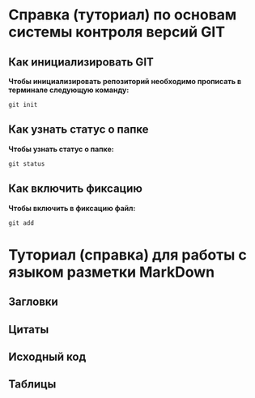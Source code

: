 # Справка (туториал) по основам системы контроля версий GIT

## Как инициализировать GIT 
**Чтобы инициализировать репозиторий необходимо прописать в терминале следующую команду:**

```
git init
```
## Как узнать статус о папке
**Чтобы узнать статус о папке:**
```
git status
```
## Как включить фиксацию
**Чтобы включить в фиксацию файл:**
```
git add
```


# Туториал (справка) для работы с языком разметки MarkDown 







## Загловки






## Цитаты





## Исходный код





## Таблицы




